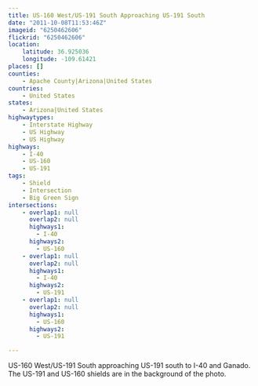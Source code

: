 ```yaml
---
title: US-160 West/US-191 South Approaching US-191 South
date: "2011-10-08T11:53:46Z"
imageid: "6250462606"
flickrid: "6250462606"
location:
    latitude: 36.925036
    longitude: -109.61421
places: []
counties:
    - Apache County|Arizona|United States
countries:
    - United States
states:
    - Arizona|United States
highwaytypes:
    - Interstate Highway
    - US Highway
    - US Highway
highways:
    - I-40
    - US-160
    - US-191
tags:
    - Shield
    - Intersection
    - Big Green Sign
intersections:
    - overlap1: null
      overlap2: null
      highways1:
        - I-40
      highways2:
        - US-160
    - overlap1: null
      overlap2: null
      highways1:
        - I-40
      highways2:
        - US-191
    - overlap1: null
      overlap2: null
      highways1:
        - US-160
      highways2:
        - US-191

---
```

US-160 West/US-191 South approaching US-191 south to I-40 and Ganado.  The US-191 and US-160 shields are in the background of the photo.